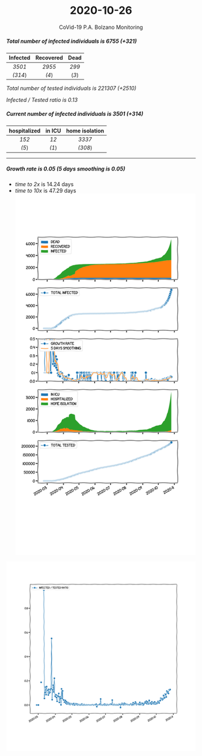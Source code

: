 <div align='center'>

# 2020-10-26
CoVid-19 P.A. Bolzano Monitoring
</div>

##### Total number of infected individuals is 6755 (+321)
Infected | Recovered | Dead
:---: | :---: | :---:
*3501* | *2955* | *299*
*(314*) | *(4*) | (*3*)

*Total number of tested individuals is 221307 (+2510)*

*Infected / Tested ratio is 0.13*
##### Current number of infected individuals is 3501 (+314)
hospitalized | in ICU | home isolation
:---: | :---: | :---:
*152* |*12* |*3337*
*(5*) |*(1*) |*(308*)
***
##### Growth rate is 0.05 (5 days smoothing is 0.05)
- *time to 2x* is 14.24 days
- *time to 10x* is 47.29 days
![stats][stats]

![infected_normalized][infected_normalized]

[stats]: stats_P.A.Bolzano.png
[infected_normalized]: infected_normalized_P.A.Bolzano.png
